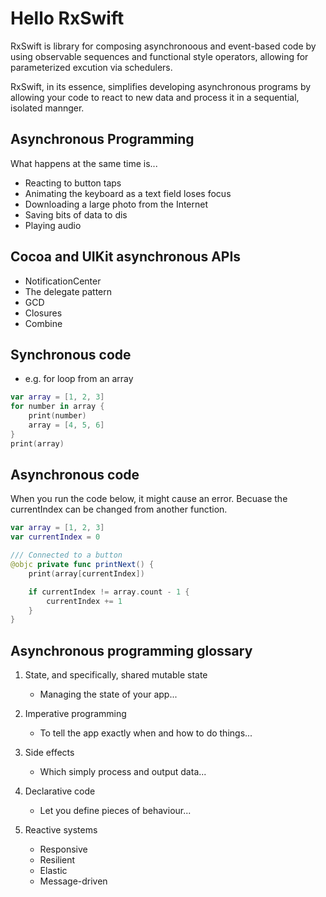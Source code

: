 # Hello RxSwift

RxSwift is library for composing asynchronoous and event-based code by using observable sequences and functional style operators, allowing for parameterized excution via schedulers.

RxSwift, in its essence, simplifies developing asynchronous programs by allowing your code to react to new data and process it in a sequential, isolated mannger.

## Asynchronous Programming

What happens at the same time is...

- Reacting to button taps
- Animating the keyboard as a text field loses focus
- Downloading a large photo from the Internet
- Saving bits of data to dis
- Playing audio

## Cocoa and UIKit asynchronous APIs

- NotificationCenter
- The delegate pattern
- GCD
- Closures
- Combine

## Synchronous code

- e.g. for loop from an array

```Swift
var array = [1, 2, 3]
for number in array {
    print(number)
    array = [4, 5, 6]
}
print(array)
```

## Asynchronous code

When you run the code below, it might cause an error.
Becuase the currentIndex can be changed from another function.

```Swift
var array = [1, 2, 3]
var currentIndex = 0

/// Connected to a button
@objc private func printNext() {
    print(array[currentIndex])

    if currentIndex != array.count - 1 {
        currentIndex += 1
    }
}
```

## Asynchronous programming glossary

1. State, and specifically, shared mutable state

   - Managing the state of your app...

2. Imperative programming

   - To tell the app exactly when and how to do things...

3. Side effects

   - Which simply process and output data...

4. Declarative code

   - Let you define pieces of behaviour...

5. Reactive systems
   - Responsive
   - Resilient
   - Elastic
   - Message-driven
